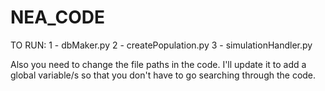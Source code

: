 # NEA_CODE

TO RUN:
1 - dbMaker.py
2 - createPopulation.py
3 - simulationHandler.py

Also you need to change the file paths in the code. I'll update it to add a global variable/s so that you don't have to go searching through the code. 
